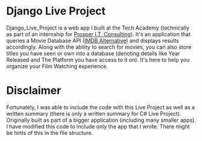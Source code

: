 # Django Live Project

Django_Live_Project is a web app I built at the Tech Academy (technically as part of an internship for [Prosper I.T. Consulting](https://www.learncodinganywhere.com/ProsperITConsulting)). It's an application that queries a Movie Database API ([IMDB Alternative](https://rapidapi.com/rapidapi/api/movie-database-imdb-alternative/details)) and displays results accordingly.  Along with the ability to search for movies, you can also store titles you have seen or own into a database (denoting details like Year Released and The Platform you have access to it on).  It's here to help you organize your Film Watching experience.   


# Disclaimer
Fortunately, I was able to include the code with this Live Project as well as a written summary (there is only a written summary for C# Live Project). Originally built as part of a bigger application (including many smaller apps).  I have modified this code to include only the app that I wrote.  There might be hints of this in the file structure. 
